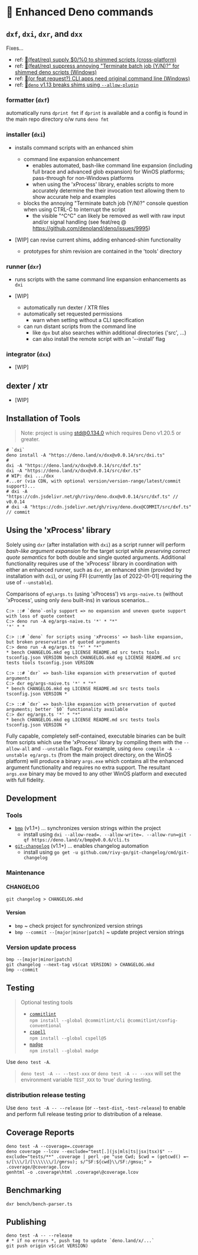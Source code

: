 <!-- spell-checker:ignore () markdownlint (people) Roy Ivy III * rivy (names) Deno Gitter (utils) dprint genhtml perl (vars) lcov getcwd gmrsu gmsu -->

<!-- (template) data-template-match='(?<=^|\s)(https://deno.land/x/dxx@)v?(?:(?:\d+[.])*\d+)(?=/)' data-template-replace='$1${VERSION_TAG}' -->

<!-- markdownlint-disable no-inline-html -->

# 🦕 Enhanced Deno commands

## `dxf`, `dxi`, `dxr`, and `dxx`

Fixes...

- ref: [🙏(feat/req) supply $0/%0 to shimmed scripts (cross-platform)](https://github.com/denoland/deno/issues/9874)
- ref: [🙏(feat/req) suppress annoying "Terminate batch job (Y/N)?" for shimmed deno scripts (Windows)](https://github.com/denoland/deno/issues/9873)
- ref: [🐛(or feat request?) CLI apps need original command line (Windows)](https://github.com/denoland/deno/issues/9871)
- ref: [🐛`deno` v1.13 breaks shims using `--allow-plugin`](https://github.com/denoland/deno/issues/11819)

### formatter (`dxf`)

automatically runs `dprint fmt` if `dprint` is available and a config is found in the main repo directory o/w runs `deno fmt`

### installer (`dxi`)

- installs command scripts with an enhanced shim

  - command line expansion enhancement
    - enables automated, bash-like command line expansion (including full brace and advanced glob expansion) for WinOS platforms; pass-through for non-Windows platforms
    - when using the 'xProcess' library, enables scripts to more accurately determine the their invocation text allowing them to show accurate help and examples
  - blocks the annoying "Terminate batch job (Y/N)?" console question when using CTRL-C to interrupt the script
    - the visible "^C^C" can likely be removed as well with raw input and/or signal handling (see feat/req @ <https://github.com/denoland/deno/issues/9995>)

- [WIP] can revise current shims, adding enhanced-shim functionality
  - prototypes for shim revision are contained in the 'tools' directory

### runner (`dxr`)

- runs scripts with the same command line expansion enhancements as `dxi`

- [WIP]
  - automatically run dexter / XTR files
  - automatically set requested permissions
    - warn when setting without a CLI specification
  - can run distant scripts from the command line
    - like `dpx` but also searches within additional directories ('src', ...)
    - can also install the remote script with an '--install' flag

### integrator (`dxx`)

- [WIP]

## dexter / xtr

- [WIP]

## Installation of Tools

<!-- `deno run -A show-max-std-for-deno-v.ts 1.20.5` => "Deno-v1.20.5 => std@0.134.0" -->

> Note: project is using std@0.134.0 which requires Deno v1.20.5 or greater.

<!-- earlier MinSDV is likely possible; [2023-05-08; rivy] check for lower version possibilities and add CI tests -->

```shell
# `dxi`
deno install -A "https://deno.land/x/dxx@v0.0.14/src/dxi.ts"
#
dxi -A "https://deno.land/x/dxx@v0.0.14/src/dxf.ts"
dxi -A "https://deno.land/x/dxx@v0.0.14/src/dxr.ts"
# WIP: dxi .../dxx
#...or (via CDN, with optional version/version-range/latest/commit support)...
# dxi -A "https://cdn.jsdelivr.net/gh/rivy/deno.dxx@v0.0.14/src/dxf.ts" // v0.0.14
# dxi -A "https://cdn.jsdelivr.net/gh/rivy/deno.dxx@COMMIT/src/dxf.ts"  // commit
```

## Using the 'xProcess' library

Solely using `dxr` (after installation with `dxi`) as a script runner will perform _bash-like argument expansion_ for the target script while _preserving correct quote semantics_ for both double and single quoted arguments. Additional functionality requires use of the 'xProcess' library in coordination with either an enhanced runner, such as `dxr`, an enhanced shim (provided by installation with `dxi`), or using FFI (currently [as of 2022-01-01] requiring the use of `--unstable`).

Comparisons of `eg\args.ts` (using 'xProcess') vs `args-naive.ts` (without 'xProcess', using only `deno` built-ins) in various scenarios...

```shell
C:> ::# `deno`-only support => no expansion and uneven quote support with loss of quote context
C:> deno run -A eg/args-naive.ts '*' * "*"
'*' * *

C:> ::# `deno` for scripts using 'xProcess' => bash-like expansion, but broken preservation of quoted arguments
C:> deno run -A eg/args.ts '*' * "*"
* bench CHANGELOG.mkd eg LICENSE README.md src tests tools tsconfig.json VERSION bench CHANGELOG.mkd eg LICENSE README.md src tests tools tsconfig.json VERSION

C:> ::# `dxr` => bash-like expansion with preservation of quoted arguments
C:> dxr eg/args-naive.ts '*' * "*"
* bench CHANGELOG.mkd eg LICENSE README.md src tests tools tsconfig.json VERSION *

C:> ::# `dxr` => bash-like expansion with preservation of quoted arguments; better `$0` functionality available
C:> dxr eg/args.ts '*' * "*"
* bench CHANGELOG.mkd eg LICENSE README.md src tests tools tsconfig.json VERSION *
```

Fully capable, completely self-contained, executable binaries can be built from scripts which use the 'xProcess' library by compiling them with the `--allow-all` and `--unstable` flags. For example, using `deno compile -A --unstable eg/args.ts` (from the main project directory, on the WinOS platform) will produce a binary `args.exe` which contains all the enhanced argument functionality and requires no extra support. The resultant `args.exe` binary may be moved to any other WinOS platform and executed with full fidelity.

## Development

### Tools

- [`bmp`](https://github.com/rivy-go/git-changelog) (v1.1+) ... synchronizes version strings within the project
  - install using `dxi --allow-read=. --allow-write=. --allow-run=git -qf https://deno.land/x/bmp@v0.0.6/cli.ts`
- [`git-changelog`](https://github.com/rivy-go/git-changelog) (v1.1+) ... enables changelog automation
  - install using `go get -u github.com/rivy-go/git-changelog/cmd/git-changelog`

### Maintenance

#### CHANGELOG

`git changelog > CHANGELOG.mkd`

#### Version

- `bmp` ~ check project for synchronized version strings
- `bmp --commit --[major|minor|patch]` ~ update project version strings

### Version update process

```shell
bmp --[major|minor|patch]
git changelog --next-tag v$(cat VERSION) > CHANGELOG.mkd
bmp --commit
```

## Testing

> Optional testing tools
>
> - [`commitlint`](https://www.npmjs.com/package/@commitlint/cli) <br> `npm install --global @commitlint/cli @commitlint/config-conventional`
> - [`cspell`](https://www.npmjs.com/package/cspell) <br> `npm install --global cspell@5`
> - [`madge`](https://www.npmjs.com/package/madge) <br> `npm install --global madge`

Use `deno test -A`.

> `deno test -A -- --test-xxx` or `deno test -A -- --xxx` will set the environment variable `TEST_XXX` to 'true' during testing.

### distribution release testing

Use `deno test -A -- --release` (or `--test-dist`, `-test-release`) to enable and perform full release testing prior to distribution of a release.

## Coverage Reports

```shell
deno test -A --coverage=.coverage
deno coverage --lcov --exclude="test[.](js|mls|ts|jsx|tsx)$" --exclude="tests/**" .coverage | perl -pe "use Cwd; $cwd = (getcwd() =~ s/[\\\/]/[\\\\\\\/]/gmrsu); s/^SF:${cwd}\\/SF:/gmsu;" > .coverage/@coverage.lcov
genhtml -o .coverage\html .coverage\@coverage.lcov
```

## Benchmarking

`dxr bench/bench-parser.ts`

## Publishing

```shell
deno test -A -- --release
# * if no errors *, push tag to update `deno.land/x/...`
git push origin v$(cat VERSION)
```
